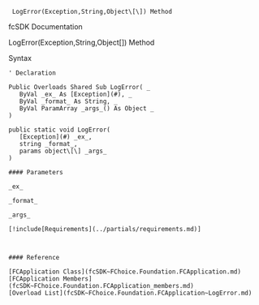 ﻿     LogError(Exception,String,Object\[\]) Method                                                   

fcSDK Documentation

LogError(Exception,String,Object\[\]) Method

Syntax

```vbnet
' Declaration

Public Overloads Shared Sub LogError( _
   ByVal _ex_ As [Exception](#), _
   ByVal _format_ As String, _
   ByVal ParamArray _args_() As Object _
) 

public static void LogError( 
   [Exception](#) _ex_,
   string _format_,
   params object\[\] _args_
)

#### Parameters

_ex_

_format_

_args_

[!include[Requirements](../partials/requirements.md)]



#### Reference

[FCApplication Class](fcSDK~FChoice.Foundation.FCApplication.md)  
[FCApplication Members](fcSDK~FChoice.Foundation.FCApplication_members.md)  
[Overload List](fcSDK~FChoice.Foundation.FCApplication~LogError.md)